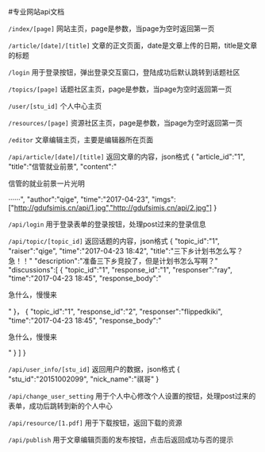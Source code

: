 #专业网站api文档

`/index/[page]`
网站主页，page是参数，当page为空时返回第一页

`/article/[date]/[title]`
文章的正文页面，date是文章上传的日期，title是文章的标题

`/login`
用于登录按钮，弹出登录交互窗口，登陆成功后默认跳转到话题社区

`/topics/[page]`
话题社区主页，page是参数，当page为空时返回第一页

`/user/[stu_id]`
个人中心主页

`/resources/[page]`
资源社区主页，page是参数，当page为空时返回第一页

`/editor`
文章编辑主页，主要是编辑器所在页面

`/api/article/[date]/[title]`
返回文章的内容，json格式
{
    "article_id":"1",
    "title":"信管就业前景",
    "content":"<p>信管的就业前景一片光明</p>······",
    "author":"qige",
    "time":"2017-04-23",
    "imgs":["http://gdufsimis.cn/api/1.jpg","http://gdufsimis.cn/api/2.jpg"]
}

`/api/login`
用于登录表单的登录按钮，处理post过来的登录信息

`/api/topic/[topic_id]`
返回话题的内容，json格式
{
    "topic_id":"1",
    "raiser":"qige",
    "time":"2017-04-23 18:42",
    "title":"三下乡计划书怎么写？急！！"
    "description":"准备三下乡竞投了，但是计划书怎么写啊？"
    "discussions":[
        {
            "topic_id":"1",
            "response_id":"1",
            "responser":"ray",
            "time":"2017-04-23 18:45",
            "response_body":"<p>急什么，慢慢来</p>"
        }，
        {
            "topic_id":"1",
            "response_id":"2",
            "responser":"flippedkiki",
            "time":"2017-04-23 18:45",
            "response_body":"<p>急什么，慢慢来</p>"
        }
    ]
}

`/api/user_info/[stu_id]`
返回用户的数据，json格式
{
    "stu_id":"20151002099",
    "nick_name":"祺哥"
}

`/api/change_user_setting`
用于个人中心修改个人设置的按钮，处理post过来的表单，成功后跳转到新的个人中心

`/api/resource/[1.pdf]`
用于下载按钮，返回下载的资源

`/api/publish`
用于文章编辑页面的发布按钮，点击后返回成功与否的提示

